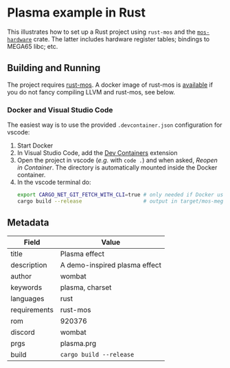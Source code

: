 # Plasma example in Rust

This illustrates how to set up a Rust project using `rust-mos` and the
[`mos-hardware`](https://github.com/mlund/mos-hardware) crate.
The latter includes hardware register tables; bindings to MEGA65 libc; etc.

## Building and Running

The project requires [rust-mos](https://github.com/mrk-its/rust-mos).
A docker image of rust-mos is [available](https://hub.docker.com/r/mrkits/rust-mos) if you
do not fancy compiling LLVM and rust-mos, see below.

### Docker and Visual Studio Code

The easiest way is to use the provided `.devcontainer.json` configuration for vscode:

1. Start Docker
2. In Visual Studio Code, add the 
   [Dev Containers](vscode:extension/ms-vscode-remote.remote-containers) extension
3. Open the project in vscode (_e.g._ with `code .`) and when asked, _Reopen in Container_.
   The directory is automatically mounted inside the Docker container.
4. In the vscode terminal do:
   ~~~ bash
   export CARGO_NET_GIT_FETCH_WITH_CLI=true # only needed if Docker uses qemu
   cargo build --release                    # output in target/mos-mega65-none/release
   ~~~

## Metadata

Field         | Value
------------- | -------------------------------
title         | Plasma effect
description   | A demo-inspired plasma effect
author        | wombat
keywords      | plasma, charset
languages     | rust
requirements  | rust-mos
rom           | 920376
discord       | wombat
prgs          | plasma.prg
build         | `cargo build --release`

